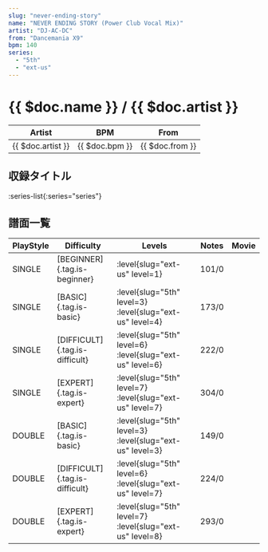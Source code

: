 ```yaml
---
slug: "never-ending-story"
name: "NEVER ENDING STORY (Power Club Vocal Mix)"
artist: "DJ-AC-DC"
from: "Dancemania X9"
bpm: 140
series:
  - "5th"
  - "ext-us"
---
```


# {{ $doc.name }} / {{ $doc.artist }}

|Artist|BPM|From|
|------|---|----|
|{{ $doc.artist }}|{{ $doc.bpm }}|{{ $doc.from }}|

## 収録タイトル

:series-list{:series="series"}

## 譜面一覧

|PlayStyle|Difficulty|Levels|Notes|Movie|
|---------|----------|------|-----|-----|
|SINGLE|[BEGINNER]{.tag.is-beginner}|<div class="field is-grouped is-grouped-multiline"> :level{slug="ext-us" level=1}</div>|101/0||
|SINGLE|[BASIC]{.tag.is-basic}|<div class="field is-grouped is-grouped-multiline"> :level{slug="5th" level=3} :level{slug="ext-us" level=4}</div>|173/0||
|SINGLE|[DIFFICULT]{.tag.is-difficult}|<div class="field is-grouped is-grouped-multiline"> :level{slug="5th" level=6} :level{slug="ext-us" level=6}</div>|222/0||
|SINGLE|[EXPERT]{.tag.is-expert}|<div class="field is-grouped is-grouped-multiline"> :level{slug="5th" level=7} :level{slug="ext-us" level=7}</div>|304/0||
|DOUBLE|[BASIC]{.tag.is-basic}|<div class="field is-grouped is-grouped-multiline"> :level{slug="5th" level=3} :level{slug="ext-us" level=3}</div>|149/0||
|DOUBLE|[DIFFICULT]{.tag.is-difficult}|<div class="field is-grouped is-grouped-multiline"> :level{slug="5th" level=6} :level{slug="ext-us" level=7}</div>|224/0||
|DOUBLE|[EXPERT]{.tag.is-expert}|<div class="field is-grouped is-grouped-multiline"> :level{slug="5th" level=7} :level{slug="ext-us" level=8}</div>|293/0||
